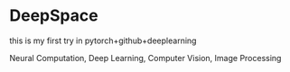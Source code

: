 # DeepSpace
this is my first try in pytorch+github+deeplearning

Neural Computation, Deep Learning, Computer Vision, Image Processing
